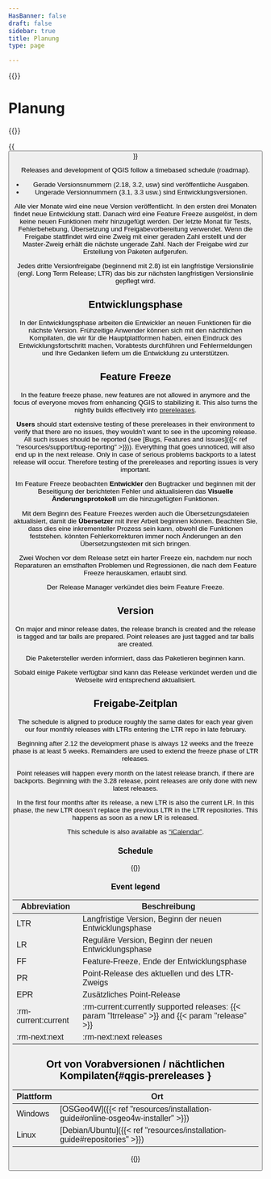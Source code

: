 ```yaml
---
HasBanner: false
draft: false
sidebar: true
title: Planung
type: page

---
```

{{<content-start >}}
# Planung
{{<roadmap >}}

{{<button class="is-primary1 is-rounded" link="https://qgis.org/schedule.ics" text="Subscribe to the roadmap iCalendar" >}}

Releases and development of QGIS follow a timebased schedule (roadmap).
- Gerade Versionsnummern (2.18, 3.2, usw) sind veröffentliche Ausgaben.
- Ungerade Versionnummern (3.1, 3.3 usw.) sind Entwicklungsversionen.

Alle vier Monate wird eine neue Version veröffentlicht. In den ersten drei Monaten findet neue Entwicklung statt. Danach wird eine Feature Freeze ausgelöst, in dem keine neuen Funktionen mehr hinzugefügt werden. Der letzte Monat für Tests, Fehlerbehebung, Übersetzung und Freigabevorbereitung verwendet. Wenn die Freigabe stattfindet wird eine Zweig mit einer geraden Zahl erstellt und der Master-Zweig erhält die nächste ungerade Zahl. Nach der Freigabe wird zur Erstellung von Paketen aufgerufen.

Jedes dritte Versionfreigabe (beginnend mit 2.8) ist ein langfristige Versionslinie (engl. Long Term Release; LTR) das bis zur nächsten langfristigen Versionslinie gepflegt wird.
## Entwicklungsphase
In der Entwicklungsphase arbeiten die Entwickler an neuen Funktionen für die nächste Version. Frühzeitige Anwender können sich mit den nächtlichen Kompilaten, die wir für die Hauptplattformen haben, einen Eindruck des Entwicklungsfortschritt machen, Vorabtests durchführen und Fehlermeldungen und Ihre Gedanken liefern um die Entwicklung zu unterstützen.
## Feature Freeze
In the feature freeze phase, new features are not allowed in anymore and the focus of everyone moves from enhancing QGIS to stabilizing it. This also turns the nightly builds effectively into [prereleases](#qgis-prereleases).

**Users** should start extensive testing of these prereleases in their environment to verify that there are no issues, they wouldn’t want to see in the upcoming release. All such issues should be reported (see [Bugs, Features and Issues]({{< ref "resources/support/bug-reporting" >}})). Everything that goes unnoticed, will also end up in the next release. Only in case of serious problems backports to a latest release will occur. Therefore testing of the prereleases and reporting issues is very important.

Im Feature Freeze beobachten **Entwickler** den Bugtracker und beginnen mit der Beseitigung der berichteten Fehler und aktualisieren das **Visuelle Änderungsprotokoll** um die hinzugefügten Funktionen.

Mit dem Beginn des Feature Freezes werden auch die Übersetzungsdateien aktualisiert, damit die **Übersetzer** mit ihrer Arbeit beginnen können. Beachten Sie, dass dies eine inkrementeller Prozess sein kann, obwohl die Funktionen feststehen. könnten Fehlerkorrekturen immer noch Änderungen an den Übersetzungstexten mit sich bringen.

Zwei Wochen vor dem Release setzt ein harter Freeze ein, nachdem nur noch Reparaturen an ernsthaften Problemen und Regressionen, die nach dem Feature Freeze herauskamen, erlaubt sind.

Der Release Manager verkündet dies beim Feature Freeze.
## Version
On major and minor release dates, the release branch is created and the release is tagged and tar balls are prepared. Point releases are just tagged and tar balls are created.

Die Paketersteller werden informiert, dass das Paketieren beginnen kann.

Sobald einige Pakete verfügbar sind kann das Release verkündet werden und die Webseite wird entsprechend aktualisiert.
## Freigabe-Zeitplan
The schedule is aligned to produce roughly the same dates for each year given our four monthly releases with LTRs entering the LTR repo in late february.

Beginning after 2.12 the development phase is always 12 weeks and the freeze phase is at least 5 weeks. Remainders are used to extend the freeze phase of LTR releases.

Point releases will happen every month on the latest release branch, if there are backports. Beginning with the 3.28 release, point releases are only done with new latest releases.

In the first four months after its release, a new LTR is also the current LR. In this phase, the new LTR doesn’t replace the previous LTR in the LTR repositories. This happens as soon as a new LR is released.

This schedule is also available as [“iCalendar”](https://qgis.org/schedule.ics).
### Schedule
{{<csv-table file="csv/schedule.csv" >}}
### Event legend
| Abbreviation | Beschreibung |
| --- | --- |
| LTR | Langfristige Version, Beginn der neuen Entwicklungsphase |
| LR | Reguläre Version, Beginn der neuen Entwicklungsphase |
| FF | Feature-Freeze, Ende der Entwicklungsphase |
| PR | Point-Release des aktuellen und des LTR-Zweigs |
| EPR | Zusätzliches Point-Release |
| :rm-current:current | :rm-current:currently supported releases: {{< param "ltrrelease" >}} and {{< param "release" >}} |
| :rm-next:next | :rm-next:next releases |

## Ort von Vorabversionen / nächtlichen Kompilaten{#qgis-prereleases }
| Plattform | Ort |
| --- | --- |
| Windows | [OSGeo4W]({{< ref "resources/installation-guide#online-osgeo4w-installer" >}}) |
| Linux | [Debian/Ubuntu]({{< ref "resources/installation-guide#repositories" >}}) |

{{<content-end >}}
